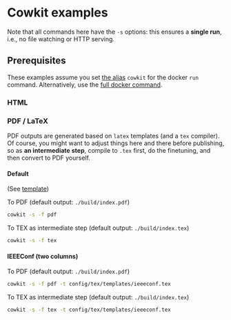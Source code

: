 # Cowkit examples

Note that all commands here have the `-s` options: this ensures a <b>single run</b>, i.e., no file watching or HTTP serving.

## Prerequisites

These examples assume you set [the alias](../README.md#create-alias) `cowkit` for the docker `run` command. Alternatively, use the [full docker
command](../README.md#get-started).

### HTML

### PDF / LaTeX

PDF outputs are generated based on `latex` templates (and a `tex` compiler). Of course, you might want to adjust things here and there before
publishing, so as <b>an intermediate step</b>, compile to `.tex` first, do the finetuning, and then convert to PDF yourself.


#### Default

(See [template](https://github.com/svbaelen/cowkit/tree/main/config/tex/templates/default.tex))

To PDF (default output: `./build/index.pdf`)

```sh
cowkit -s -f pdf
```

To TEX as intermediate step (default output: `./build/index.tex`)

```sh
cowkit -s -f tex
```

#### IEEEConf (two columns)

To PDF (default output: `./build/index.pdf`)

```sh
cowkit -s -f pdf -t config/tex/templates/ieeeconf.tex
```

To TEX as intermediate step (default output: `./build/index.tex`)

```sh
cowkit -s -f tex -t config/tex/templates/ieeeconf.tex
```
